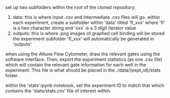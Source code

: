 set up two subfolders within the root of the cloned repository:
1. data: this is where input .csv and intermediate .csv files will go.
within each experiment, create a subfolder within 'data' titled 'fl_xxx' where 'fl' is a two character string and 'xxx' is a 3 digit iterator value
2. outputs: this is where .png images of graphed cell binding will be stored
the experiment subfolder 'fl_xxx' will automatically be generated in 'outputs'

when using the Attune Flow Cytometer, draw the relevant gates using the software interface. 
Then, export the experiment statistics (as one .csv file) which will contain the relevant gate information for each well in the experiment. 
This file is what should be placed in the ./data/{expt_id}/stats folder.

within the 'stats'.ipynb notebook, set the experiment ID to match that which contains the 'stats/stats.csv' file of interest within.
